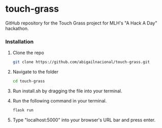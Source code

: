# touch-grass
GitHub repository for the Touch Grass project for MLH's "A Hack A Day" hackathon.

### Installation

1. Clone the repo
   ```sh
   git clone https://github.com/abigailnacional/touch-grass.git
   ```
2. Navigate to the folder
   ```sh
   cd touch-grass
   ```
3. Run install.sh by dragging the file into your terminal.

4. Run the following command in your terminal.
   ```sh
   flask run
   ```

5. Type "localhost:5000" into your browser's URL bar and press enter.
